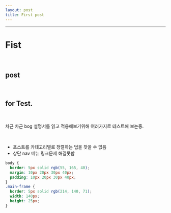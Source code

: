 ```yaml
---
layout: post
title: First post
---
```


---

# Fist

<br>

## post

<br>

## for Test.

<br>

차근 차근 bog 설명서를 읽고 적용해보기위해 여러가지로 테스트해 보는중.

<br>

- 포스트를 카테고리별로 정렬하는 법을 찾을 수 없음<br>
- 상단 nav 메뉴 링크문제 해결못함<br>

```css
body {
  border: 5px solid rgb(55, 165, 40);
  margin: 10px 20px 30px 40px;
  padding: 10px 20px 30px 40px;
}
.main-frame {
  border: 5px solid rgb(214, 140, 71);
  width: 140px;
  height: 25px;
}
```
